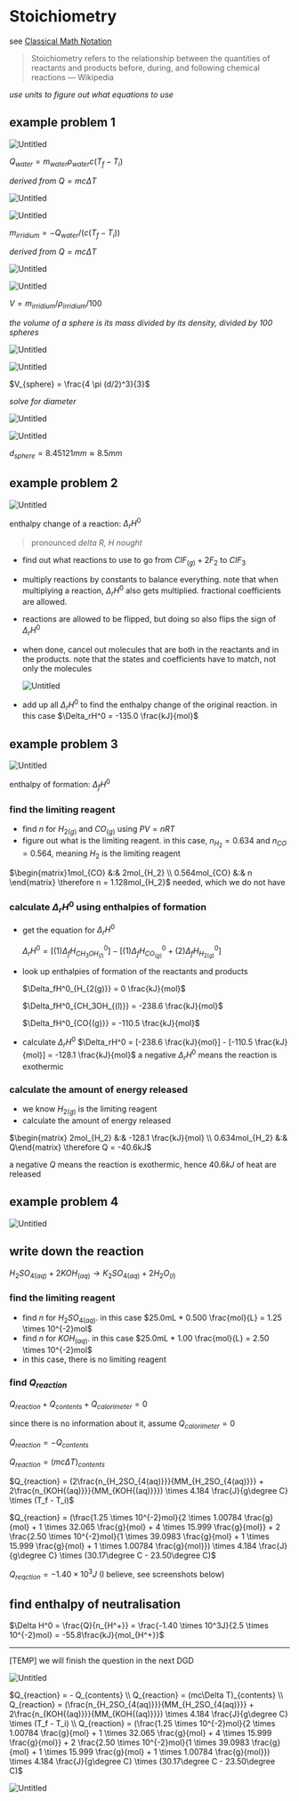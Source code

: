 # Stoichiometry

see [Classical Math Notation](Classical%20Math%20Notation%20eb53679093ce497baa118d7bfde14d6c.md)

> Stoichiometry refers to the relationship between the quantities of reactants and products before, during, and following chemical reactions — Wikipedia
> 

*use units to figure out what equations to use*

## example problem 1

![Untitled](Stoichiometry%20a398038171b54bd2ab9fe08da84b4c32/Untitled.png)

$Q_{water} = m_{water} \rho_{water} c (T_f - T_i)$

*derived from $Q = mc \Delta T$*

![Untitled](Stoichiometry%20a398038171b54bd2ab9fe08da84b4c32/Untitled%201.png)

![Untitled](Stoichiometry%20a398038171b54bd2ab9fe08da84b4c32/Untitled%202.png)

$m_{irridium} = -Q_{water} / (c (T_f - T_i))$

*derived from $Q = mc \Delta T$*

![Untitled](Stoichiometry%20a398038171b54bd2ab9fe08da84b4c32/Untitled%203.png)

![Untitled](Stoichiometry%20a398038171b54bd2ab9fe08da84b4c32/Untitled%204.png)

$V = m_{irridium} / \rho_{irridium} / 100$

*the volume of a sphere is its mass divided by its density, divided by 100 spheres*

![Untitled](Stoichiometry%20a398038171b54bd2ab9fe08da84b4c32/Untitled%205.png)

![Untitled](Stoichiometry%20a398038171b54bd2ab9fe08da84b4c32/Untitled%206.png)

$V_{sphere} = \frac{4 \pi (d/2)^3}{3}$

*solve for diameter*

![Untitled](Stoichiometry%20a398038171b54bd2ab9fe08da84b4c32/Untitled%207.png)

![Untitled](Stoichiometry%20a398038171b54bd2ab9fe08da84b4c32/Untitled%208.png)

$d_{sphere} = 8.45121mm \approx 8.5mm$

## example problem 2

![Untitled](Stoichiometry%20a398038171b54bd2ab9fe08da84b4c32/Untitled%209.png)

enthalpy change of a reaction: $\Delta_rH^0$

> pronounced *delta R, H nought*
> 
- find out what reactions to use to go from $CIF_{(g)} + 2F_2$ to $CIF_3$
- multiply reactions by constants to balance everything. note that when multiplying a reaction, $\Delta_rH^0$ also gets multiplied. fractional coefficients are allowed.
- reactions are allowed to be flipped, but doing so also flips the sign of $\Delta_rH^0$
- when done, cancel out molecules that are both in the reactants and in the products. note that the states and coefficients have to match, not only the molecules
    
    ![Untitled](Stoichiometry%20a398038171b54bd2ab9fe08da84b4c32/Untitled%2010.png)
    
- add up all $\Delta_rH^0$ to find the enthalpy change of the original reaction. in this case $\Delta_rH^0 = -135.0 \frac{kJ}{mol}$

## example problem 3

![Untitled](Stoichiometry%20a398038171b54bd2ab9fe08da84b4c32/Untitled%2011.png)

enthalpy of formation: $\Delta_fH^0$

### find the limiting reagent

- find $n$ for $H_{2(g)}$ and $CO_{(g)}$ using $PV = nRT$
- figure out what is the limiting reagent. in this case, $n_{H_2} = 0.634$ and $n_{CO} = 0.564$, meaning $H_2$ is the limiting reagent

$\begin{matrix}1mol_{CO} &:& 2mol_{H_2} \\ 0.564mol_{CO} &:& n \end{matrix} \therefore n = 1.128mol_{H_2}$ needed, which we do not have

### calculate $\Delta_rH^0$ using enthalpies of formation

- get the equation for $\Delta_rH^0$
    
    $\Delta_rH^0 = [(1)\Delta_fH^0_{CH_3OH_{(l)}}] - [(1)\Delta_fH^0_{CO_{(g)}} + (2)\Delta_fH^0_{H_{2(g)}}]$
    
- look up enthalpies of formation of the reactants and products
    
    $\Delta_fH^0_{H_{2(g)}} = 0 \frac{kJ}{mol}$
    
    $\Delta_fH^0_{CH_3OH_{(l)}} = -238.6 \frac{kJ}{mol}$
    
    $\Delta_fH^0_{CO{(g)}} = -110.5 \frac{kJ}{mol}$
    
- calculate $\Delta_r H^0$
$\Delta_rH^0 = [-238.6 \frac{kJ}{mol}] - [-110.5 \frac{kJ}{mol}] = -128.1 \frac{kJ}{mol}$
a negative $\Delta_r H^0$ means the reaction is exothermic

### calculate the amount of energy released

- we know $H_{2(g)}$ is the limiting reagent
- calculate the amount of energy released

$\begin{matrix} 2mol_{H_2} &:& -128.1 \frac{kJ}{mol} \\ 0.634mol_{H_2} &:& Q\end{matrix} \therefore Q = -40.6kJ$

a negative $Q$ means the reaction is exothermic, hence $40.6kJ$ of heat are released

## example problem 4

![Untitled](Stoichiometry%20a398038171b54bd2ab9fe08da84b4c32/Untitled%2012.png)

## write down the reaction

$H_2SO_{4(aq)} + 2KOH_{(aq)} \to K_2SO_{4(aq)} + 2H_2O_{(l)}$

### find the limiting reagent

- find $n$ for $H_2SO_{4(aq)}$. in this case $25.0mL * 0.500 \frac{mol}{L} = 1.25 \times 10^{-2}mol$
- find $n$ for $KOH_{(aq)}$. in this case $25.0mL * 1.00 \frac{mol}{L} = 2.50 \times 10^{-2}mol$
- in this case, there is no limiting reagent

### find $Q_{reaction}$

$Q_{reaction} + Q_{contents} + Q_{calorimeter} = 0$

since there is no information about it, assume $Q_{calorimeter} = 0$

$Q_{reaction} = - Q_{contents}$

$Q_{reaction} = (mc\Delta T)_{contents}$

$Q_{reaction} = (2\frac{n_{H_2SO_{4(aq)}}}{MM_{H_2SO_{4(aq)}}} + 2\frac{n_{KOH{(aq)}}}{MM_{KOH{(aq)}}}) \times 4.184 \frac{J}{g\degree C} \times (T_f - T_i)$

$Q_{reaction} = (\frac{1.25 \times 10^{-2}mol}{2 \times 1.00784 \frac{g}{mol} + 1 \times 32.065 \frac{g}{mol} + 4 \times 15.999 \frac{g}{mol}} + 2 \frac{2.50 \times 10^{-2}mol}{1 \times 39.0983 \frac{g}{mol} + 1 \times 15.999 \frac{g}{mol} + 1 \times 1.00784 \frac{g}{mol}}) \times 4.184 \frac{J}{g\degree C} \times (30.17\degree C - 23.50\degree C)$

$Q_{reqction} = -1.40 \times 10^3J$ (I believe, see screenshots below)

## find enthalpy of neutralisation

$\Delta H^0 = \frac{Q}{n_{H^+}} = \frac{-1.40 \times 10^3J}{2.5 \times 10^{-2}mol} = -55.8\frac{kJ}{mol_{H^+}}$

---

[TEMP] we will finish the question in the next DGD

![Untitled](Stoichiometry%20a398038171b54bd2ab9fe08da84b4c32/Untitled%2013.png)

$Q_{reaction} = - Q_{contents} \\ Q_{reaction} = (mc\Delta T)_{contents} \\ Q_{reaction} = (\frac{n_{H_2SO_{4(aq)}}}{MM_{H_2SO_{4(aq)}}} + 2\frac{n_{KOH{(aq)}}}{MM_{KOH{(aq)}}}) \times 4.184 \frac{J}{g\degree C} \times (T_f - T_i) \\ Q_{reaction} = (\frac{1.25 \times 10^{-2}mol}{2 \times 1.00784 \frac{g}{mol} + 1 \times 32.065 \frac{g}{mol} + 4 \times 15.999 \frac{g}{mol}} + 2 \frac{2.50 \times 10^{-2}mol}{1 \times 39.0983 \frac{g}{mol} + 1 \times 15.999 \frac{g}{mol} + 1 \times 1.00784 \frac{g}{mol}}) \times 4.184 \frac{J}{g\degree C} \times (30.17\degree C - 23.50\degree C)$

![Untitled](Stoichiometry%20a398038171b54bd2ab9fe08da84b4c32/Untitled%2014.png)